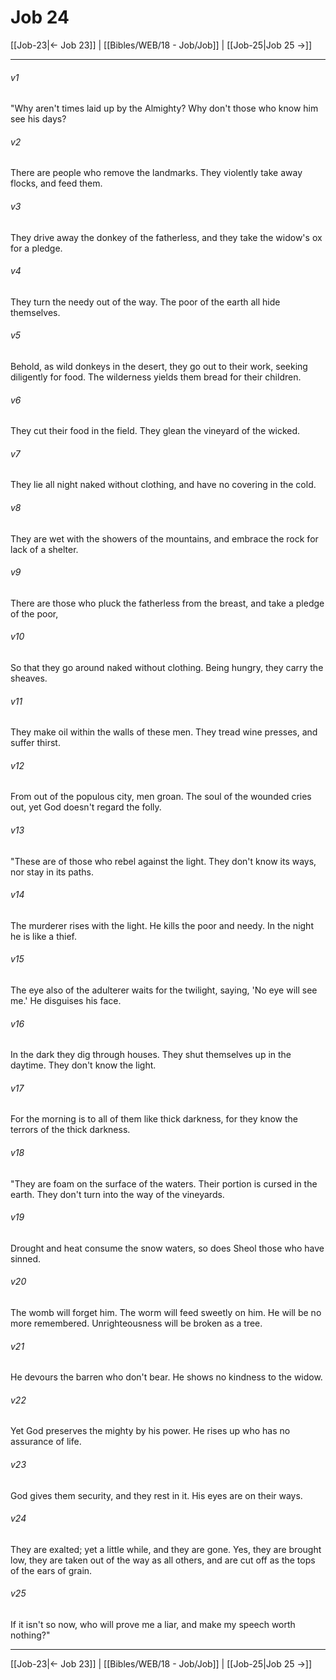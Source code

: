 # Job 24

[[Job-23|← Job 23]] | [[Bibles/WEB/18 - Job/Job]] | [[Job-25|Job 25 →]]
***



###### v1 
"Why aren't times laid up by the Almighty? Why don't those who know him see his days? 

###### v2 
There are people who remove the landmarks. They violently take away flocks, and feed them. 

###### v3 
They drive away the donkey of the fatherless, and they take the widow's ox for a pledge. 

###### v4 
They turn the needy out of the way. The poor of the earth all hide themselves. 

###### v5 
Behold, as wild donkeys in the desert, they go out to their work, seeking diligently for food. The wilderness yields them bread for their children. 

###### v6 
They cut their food in the field. They glean the vineyard of the wicked. 

###### v7 
They lie all night naked without clothing, and have no covering in the cold. 

###### v8 
They are wet with the showers of the mountains, and embrace the rock for lack of a shelter. 

###### v9 
There are those who pluck the fatherless from the breast, and take a pledge of the poor, 

###### v10 
So that they go around naked without clothing. Being hungry, they carry the sheaves. 

###### v11 
They make oil within the walls of these men. They tread wine presses, and suffer thirst. 

###### v12 
From out of the populous city, men groan. The soul of the wounded cries out, yet God doesn't regard the folly. 

###### v13 
"These are of those who rebel against the light. They don't know its ways, nor stay in its paths. 

###### v14 
The murderer rises with the light. He kills the poor and needy. In the night he is like a thief. 

###### v15 
The eye also of the adulterer waits for the twilight, saying, 'No eye will see me.' He disguises his face. 

###### v16 
In the dark they dig through houses. They shut themselves up in the daytime. They don't know the light. 

###### v17 
For the morning is to all of them like thick darkness, for they know the terrors of the thick darkness. 

###### v18 
"They are foam on the surface of the waters. Their portion is cursed in the earth. They don't turn into the way of the vineyards. 

###### v19 
Drought and heat consume the snow waters, so does Sheol those who have sinned. 

###### v20 
The womb will forget him. The worm will feed sweetly on him. He will be no more remembered. Unrighteousness will be broken as a tree. 

###### v21 
He devours the barren who don't bear. He shows no kindness to the widow. 

###### v22 
Yet God preserves the mighty by his power. He rises up who has no assurance of life. 

###### v23 
God gives them security, and they rest in it. His eyes are on their ways. 

###### v24 
They are exalted; yet a little while, and they are gone. Yes, they are brought low, they are taken out of the way as all others, and are cut off as the tops of the ears of grain. 

###### v25 
If it isn't so now, who will prove me a liar, and make my speech worth nothing?"

***
[[Job-23|← Job 23]] | [[Bibles/WEB/18 - Job/Job]] | [[Job-25|Job 25 →]]
